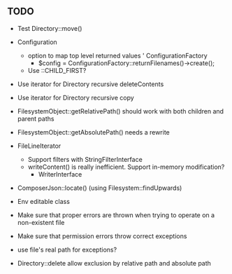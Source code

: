## TODO

* Test Directory::move()

* Configuration
    * option to map top level returned values
    ' ConfigurationFactory
        * $config = ConfigurationFactory::returnFilenames()->create();
    * Use ::CHILD_FIRST?


* Use iterator for Directory recursive deleteContents
* Use iterator for Directory recursive copy

* FilesystemObject::getRelativePath() should work with both children and parent paths
* FilesystemObject::getAbsolutePath() needs a rewrite

* FileLineIterator
    * Support filters with StringFilterInterface
    * writeContent() is really inefficient. Support in-memory modification?
        * WriterInterface


* ComposerJson::locate() (using Filesystem::findUpwards)
* Env editable class

* Make sure that proper errors are thrown when trying to operate on a non-existent file
* Make sure that permission errors throw correct exceptions
* use file's real path for exceptions?

* Directory::delete allow exclusion by relative path and absolute path

